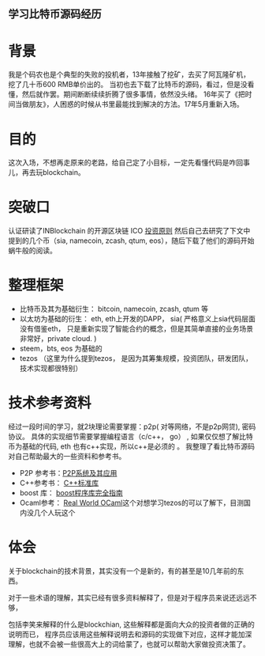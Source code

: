 ## 学习比特币源码经历

# 背景
   我是个码农也是个典型的失败的投机者，13年接触了挖矿，去买了阿瓦隆矿机，挖了几十币600 RMB单价出的。
   当初也去下载了比特币的源码，看过，但是没看懂，然后就作罢。期间断断续续折腾了很多事情，依然没头绪。
   16年买了《把时间当做朋友》，人困惑的时候从书里最能找到解决的方法。17年5月重新入场。

# 目的
   这次入场，不想再走原来的老路，给自己定了小目标，一定先看懂代码是咋回事儿，再去玩blockchain。

# 突破口
   认证研读了INBlockchain 的开源区块链 ICO [投资原则][inblockchain]
   然后自己去研究了下文中提到的几个币（sia, namecoin, zcash, qtum, eos），随后下载了他们的源码开始蜗牛般的阅读。


# 整理框架
   * 比特币及其为基础衍生： bitcoin, namecoin, zcash, qtum 等
   * 以太坊为基础的衍生： eth,  eth上开发的DAPP， sia( 严格意义上sia代码层面没有借鉴eth，
   只是重新实现了智能合约的概念，但是其简单直接的业务场景非常好，private cloud. )
   * steem，bts, eos 为基础的
   * tezos （这里为什么提到tezos， 是因为其筹集规模，投资团队，研发团队，技术实现都很特别）


# 技术参考资料
   经过一段时间的学习，就2块理论需要掌握：p2p( 对等网络，不是p2p网贷), 密码协议。
   具体的实现细节需要掌握编程语言（c/c++， go） , 如果仅仅想了解比特币为基础的代码, eth 也有c++实现，所以c++是必须的 。 
   我整理了看比特币源码对自己帮助最大的一些资料和参考书。
   
   * P2P 参考书：[P2P系统及其应用][p2p]
   * C++参考书： [C++标准库][c++] 
   * boost 库：  [boost程序库完全指南][boost]
   * Ocaml参考： [Real World OCaml][ocaml]这个对想学习tezos的可以了解下，目测国内没几个人玩这个

# 体会
   关于blockchain的技术背景，其实没有一个是新的，有的甚至是10几年前的东西。
   
   对于一些术语的理解，其实已经有很多资料解释了，但是对于程序员来说还远远不够，
   
   包括李笑来解释的什么是blockchian, 这些解释都是面向大众的投资者做的正确的说明而已，
   程序员应该用这些解释说明去和源码的实现做下对应，这样才能加深理解，也就不会被一些很高大上的词给蒙了，也就可以帮助大家做投资决策了。

[p2p]: https://union-click.jd.com/jdc?d=oGNekr
[c++]: https://union-click.jd.com/jdc?d=39XS7i
[boost]:https://union-click.jd.com/jdc?d=Fv77Bs
[ocaml]:https://union-click.jd.com/jdc?d=QQq61i
[inblockchain]:https://github.com/xiaolai/INB-Principles/blob/master/Chinese.md








